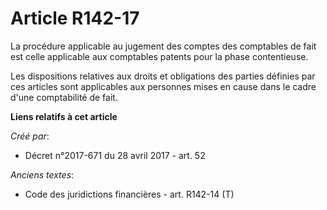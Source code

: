 # Article R142-17

La procédure applicable au jugement des comptes des comptables de fait est celle applicable aux comptables patents pour la
phase contentieuse.

Les dispositions relatives aux droits et obligations des parties définies par ces articles sont applicables aux personnes
mises en cause dans le cadre d'une comptabilité de fait.

**Liens relatifs à cet article**

_Créé par_:

  - Décret n°2017-671 du 28 avril 2017 - art. 52

_Anciens textes_:

  - Code des juridictions financières - art. R142-14 (T)
